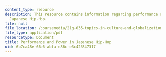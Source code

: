 ```yaml
---
content_type: resource
description: This resource contains information regarding performance and power in
  Japanese Hip-Hop.
file: null
file_location: /coursemedia/21g-035-topics-in-culture-and-globalization-fall-2003/6b7ca48e66c6abfae86ce3c423847317_MIT21G_035F03_l03.pdf
file_type: application/pdf
resourcetype: Document
title: Performance and Power in Japanese Hip-Hop
uid: 6b7ca48e-66c6-abfa-e86c-e3c423847317
---
```

